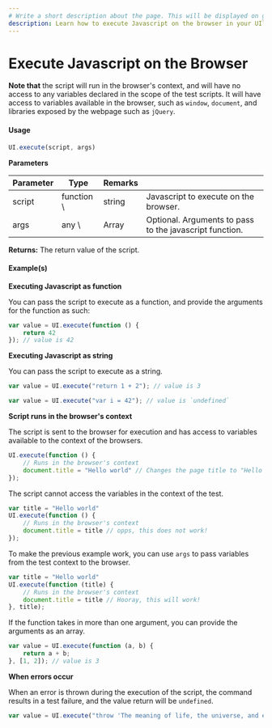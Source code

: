 ```yaml
---
# Write a short description about the page. This will be displayed on google search results.
description: Learn how to execute Javascript on the browser in your UIlicious test. 
---
```



# Execute Javascript on the Browser

**Note that** the script will run in the browser's context, and will have no access to any variables declared in the scope of the test scripts. It will have access to variables available in the browser, such as `window`, `document`, and libraries exposed by the webpage such as `jQuery`.

#### Usage <a href="#usage" id="usage"></a>

```javascript
UI.execute(script, args)
```

**Parameters**

| Parameter | Type        | Remarks |                                                         |
| --------- | ----------- | ------- | ------------------------------------------------------- |
| script    | function \\ | string  | Javascript to execute on the browser.                   |
| args      | any \\      | Array   | Optional. Arguments to pass to the javascript function. |

**Returns:** The return value of the script.

#### Example(s) <a href="#examples" id="examples"></a>

**Executing Javascript as function**

You can pass the script to execute as a function, and provide the arguments for the function as such:

```javascript
var value = UI.execute(function () { 
    return 42
}); // value is 42
```

**Executing Javascript as string**

You can pass the script to execute as a string.

```javascript
var value = UI.execute("return 1 + 2"); // value is 3
```

```javascript
var value = UI.execute("var i = 42"); // value is `undefined`
```

**Script runs in the browser's context**

The script is sent to the browser for execution and has access to variables available to the context of the browsers.

```javascript
UI.execute(function () { 
    // Runs in the browser's context
    document.title = "Hello world" // Changes the page title to "Hello world"
});
```

The script cannot access the variables in the context of the test.

```javascript
var title = "Hello world"
UI.execute(function () { 
    // Runs in the browser's context
    document.title = title // opps, this does not work!
});
```

To make the previous example work, you can use `args` to pass variables from the test context to the browser.

```javascript
var title = "Hello world"
UI.execute(function (title) { 
    // Runs in the browser's context
    document.title = title // Hooray, this will work!
}, title);
```

If the function takes in more than one argument, you can provide the arguments as an array.

```javascript
var value = UI.execute(function (a, b) {
    return a + b;
}, [1, 2]); // value is 3
```

**When errors occur**

When an error is thrown during the execution of the script, the command results in a test failure, and the value return will be `undefined`.

```javascript
var value = UI.execute("throw 'The meaning of life, the universe, and everything.'"); // v
```

